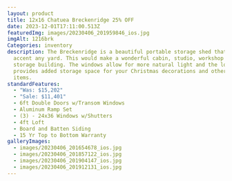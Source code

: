 ```yaml
---
layout: product
title: 12x16 Chatuea Breckenridge 25% OFF
date: 2023-12-01T17:11:00.513Z
featuredImg: images/20230406_201959846_ios.jpg
imgAlt: 1216brk
Categories: inventory
description: The Breckenridge is a beautiful portable storage shed that would
  accent any yard. This would make a wonderful cabin, studio, workshop or
  storage building. The windows allow for more natural light and the loft
  provides added storage space for your Christmas decorations and other seasonal
  items.
standardFeatures:
  - "Was: $15,202"
  - "Sale: $11,401"
  - 6ft Double Doors w/Transom Windows
  - Aluminum Ramp Set
  - (3) - 24x36 Windows w/Shutters
  - 4ft Loft
  - Board and Batten Siding
  - 15 Yr Top to Bottom Warranty
galleryImages:
  - images/20230406_201654678_ios.jpg
  - images/20230406_201857122_ios.jpg
  - images/20230406_201904147_ios.jpg
  - images/20230406_201912131_ios.jpg
---
```

